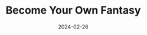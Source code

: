 ---
title: Become Your Own Fantasy
tags: [Analog]
date: 2024-02-26
bookToc: false
image: fantasy.webp
summary: "Digital collage, hand typography."
---